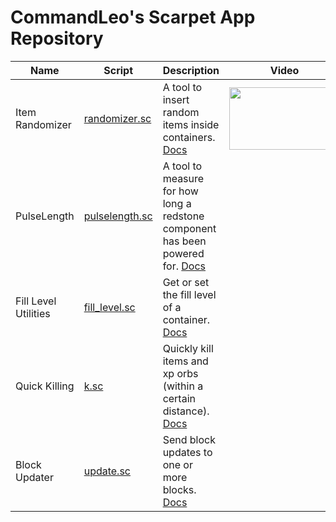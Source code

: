 # CommandLeo's Scarpet App Repository

Name|Script|Description|Video
---|---|---|---
Item Randomizer|[randomizer.sc](https://raw.githubusercontent.com/CommandLeo/scarpet/main/randomizer.sc)|A tool to insert random items inside containers. [Docs](https://github.com/CommandLeo/scarpet/wiki/Item-Randomizer)|[<img src="https://img.youtube.com/vi/EuKzIyFd44Y/mqdefault.jpg" width="177" height="100">](https://youtu.be/EuKzIyFd44Y)
PulseLength|[pulselength.sc](https://raw.githubusercontent.com/CommandLeo/scarpet/main/pulselength.sc)|A tool to measure for how long a redstone component has been powered for. [Docs](https://github.com/CommandLeo/scarpet/wiki/PulseLength)
Fill Level Utilities|[fill_level.sc](https://raw.githubusercontent.com/CommandLeo/scarpet/main/fill_level.sc)|Get or set the fill level of a container. [Docs](https://github.com/CommandLeo/scarpet/wiki/Fill-Level-Utilities)
Quick Killing|[k.sc](https://raw.githubusercontent.com/CommandLeo/scarpet/main/k.sc)|Quickly kill items and xp orbs (within a certain distance). [Docs](https://github.com/CommandLeo/scarpet/wiki/Quick-Killing)
Block Updater|[update.sc](https://raw.githubusercontent.com/CommandLeo/scarpet/main/update.sc)|Send block updates to one or more blocks. [Docs](https://github.com/CommandLeo/scarpet/wiki/Block-Updater)
